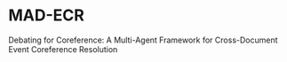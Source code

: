 # MAD-ECR
Debating for Coreference: A Multi-Agent Framework for Cross-Document Event Coreference Resolution
